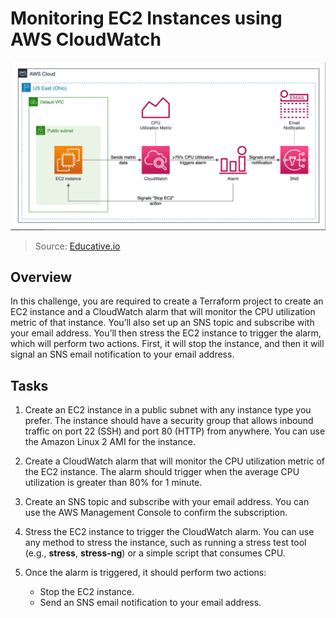 # Monitoring EC2 Instances using AWS CloudWatch

![diagram](./images/diagram.png)
> Source: [Educative.io](https://www.educative.io)

## Overview

In this challenge, you are required to create a Terraform project to create an EC2 instance and a CloudWatch alarm that will monitor the CPU utilization metric of that instance. You’ll also set up an SNS topic and subscribe with your email address. You’ll then stress the EC2 instance to trigger the alarm, which will perform two actions. First, it will stop the instance, and then it will signal an SNS email notification to your email address.

## Tasks
1. Create an EC2 instance in a public subnet with any instance type you prefer. The instance should have a security group that allows inbound traffic on port 22 (SSH) and port 80 (HTTP) from anywhere. You can use the Amazon Linux 2 AMI for the instance.

2. Create a CloudWatch alarm that will monitor the CPU utilization metric of the EC2 instance. The alarm should trigger when the average CPU utilization is greater than 80% for 1 minute.

3. Create an SNS topic and subscribe with your email address. You can use the AWS Management Console to confirm the subscription.

4. Stress the EC2 instance to trigger the CloudWatch alarm. You can use any method to stress the instance, such as running a stress test tool (e.g., **stress**, **stress-ng**) or a simple script that consumes CPU.

5. Once the alarm is triggered, it should perform two actions:
    - Stop the EC2 instance.
    - Send an SNS email notification to your email address.
